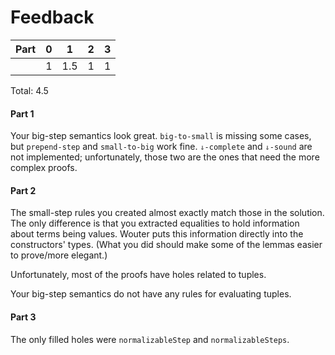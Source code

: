 # Feedback

| Part | 0 | 1 | 2 | 3 |
|------|---|---|---|---|
|      | 1 |1.5| 1 | 1 |

Total: 4.5

#### Part 1

Your big-step semantics look great. `big-to-small` is missing some cases, but `prepend-step` and `small-to-big` work fine. `⇓-complete` and `⇓-sound` are not implemented; unfortunately, those two are the ones that need the more complex proofs.

#### Part 2

The small-step rules you created almost exactly match those in the solution. The only difference is that you extracted equalities to hold information about terms being values. Wouter puts this information directly into the constructors' types. (What you did should make some of the lemmas easier to prove/more elegant.)

Unfortunately, most of the proofs have holes related to tuples.

Your big-step semantics do not have any rules for evaluating tuples.

#### Part 3

The only filled holes were `normalizableStep` and `normalizableSteps`.
